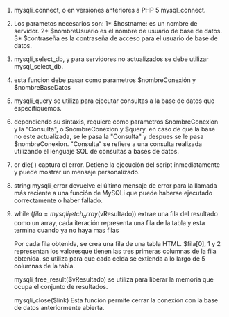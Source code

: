 1. mysqli_connect, o en versiones anteriores a PHP 5 mysql_connect.

2. Los parametos necesarios son:
   1* $hostname: es un nombre de servidor.
   2* $nombreUsuario es el nombre de usuario de base de datos.
   3\* $contraseña es la contraseña de acceso para el usuario de base de datos.

3. mysqli_select_db, y para servidores no actualizados se debe utilizar mysql_select_db.

4. esta funcion debe pasar como parametros $nombreConexión y $nombreBaseDatos

5. mysqli_query se utiliza para ejecutar consultas a la base de datos que especifiquemos.

6. dependiendo su sintaxis, requiere como parametros $nombreConexion y la "Consulta", o $nombreConexion y $query.
   en caso de que la base no este actualizada, se le pasa la "Consulta" y despues se le pasa $nombreConexion.
   "Consulta" se refiere a una consulta realizada utilizando el lenguaje SQL de consultas a bases de datos.

7. or die( ) captura el error. Detiene la ejecución del script inmediatamente y puede mostrar un mensaje personalizado.

8. string mysqli_error devuelve el último mensaje de error para la llamada más reciente a una función de MySQLi que puede haberse ejecutado correctamente o haber fallado.

9. while ($fila = mysqli_fetch_array($vResultado)) extrae una fila del resultado como un array, cada iteración representa una fila de la tabla y esta termina cuando ya no haya mas filas

    <tr> 
        <td><?php echo ($fila[0]); ?></td>           
        <td><?php echo ($fila[1]); ?></td> 
        <td><?php echo ($fila[2']); ?></td> 
    </tr>
    Por cada fila obtenida, se crea una fila de una tabla HTML. $fila[0], 1 y 2 representan los valoresque tienen las tres primeras columnas de la fila obtenida.

    <td colspan="5">  se utiliza para que cada celda se extienda a lo largo de 5 columnas de la tabla.

   mysqli_free_result($vResultado) se utiliza para liberar la memoria que ocupa el conjunto de resultados.

   mysqli_close($link) Esta función permite cerrar la conexión con la base de datos anteriormente abierta.
